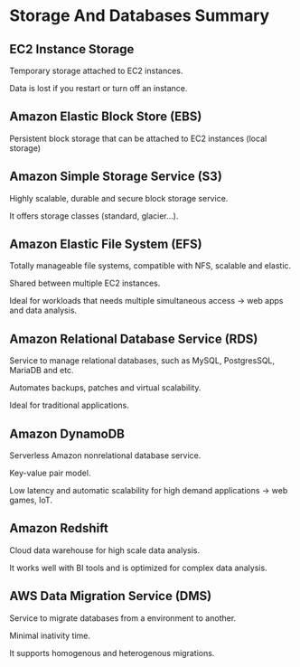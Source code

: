 # Storage And Databases Summary

## EC2 Instance Storage

Temporary storage attached to EC2 instances. 

Data is lost if you restart or turn off an instance.

## Amazon Elastic Block Store (EBS)

Persistent block storage that can be attached to EC2 instances (local storage)

## Amazon Simple Storage Service (S3)

Highly scalable, durable and secure block storage service.

It offers storage classes (standard, glacier...).

## Amazon Elastic File System (EFS)

Totally manageable file systems, compatible with NFS, scalable and elastic.

Shared between multiple EC2 instances.

Ideal for workloads that needs multiple simultaneous access -> web apps and data analysis.

##  Amazon Relational Database Service (RDS)

Service to manage relational databases, such as MySQL, PostgresSQL, MariaDB and etc.

Automates backups, patches and virtual scalability.

Ideal for traditional applications.

## Amazon DynamoDB

Serverless Amazon nonrelational database service.

Key-value pair model.

Low latency and automatic scalability for high demand applications -> web games, IoT.

## Amazon Redshift

Cloud data warehouse for high scale data analysis.

It works well with BI tools and is optimized for complex data analysis.

## AWS Data Migration Service (DMS)

Service to migrate databases from a environment to another.

Minimal inativity time.

It supports homogenous and heterogenous migrations.




